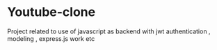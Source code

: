 # Youtube-clone
Project related to use of javascript as backend with jwt authentication , modeling , express.js work etc
